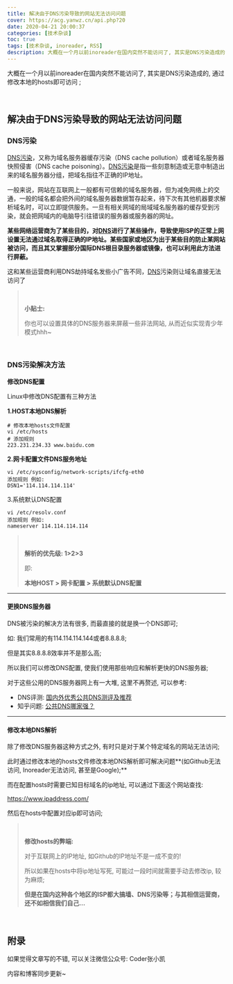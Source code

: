 ```yaml
---
title: 解决由于DNS污染导致的网站无法访问问题
cover: https://acg.yanwz.cn/api.php?20
date: 2020-04-21 20:00:37
categories: [技术杂谈]
toc: true
tags: [技术杂谈, inoreader, RSS]
description: 大概在一个月以前inoreader在国内突然不能访问了, 其实是DNS污染造成的, 通过修改本地的hosts即可访问 ;
---
```


大概在一个月以前inoreader在国内突然不能访问了, 其实是DNS污染造成的, 通过修改本地的hosts即可访问 ;

<br/>

<!--more-->

<!-- **目录:** -->

<!-- toc -->

<!-- <br/> -->

## 解决由于DNS污染导致的网站无法访问问题

### DNS污染

[DNS污染](https://www.dns.com/speed.html)，又称为域名服务器缓存污染（DNS cache pollution）或者域名服务器快照侵害（DNS cache poisoning）。[DNS污染](https://www.dns.com/speed.html)是指一些刻意制造或无意中制造出来的域名服务器分组，把域名指往不正确的IP地址。

一般来说，网站在互联网上一般都有可信赖的域名服务器，但为减免网络上的交通，一般的域名都会把外间的域名服务器数据暂存起来，待下次有其他机器要求解析域名时，可以立即提供服务。一旦有相关网域的局域域名服务器的缓存受到污染，就会把网域内的电脑导引往错误的服务器或服务器的网址。

**某些网络运营商为了某些目的，对[DNS](https://www.dns.com)进行了某些操作，导致使用ISP的正常上网设置无法通过域名取得正确的IP地址。某些国家或地区为出于某些目的防止某网站被访问，而且其又掌握部分国际DNS根目录服务器或镜像，也可以利用此方法进行屏蔽。**

这和某些运营商利用DNS劫持域名发些小广告不同，[DNS](https://www.dns.com)污染则让域名直接无法访问了

><br/>
>
>**小贴士:**
>
>你也可以设置具体的DNS服务器来屏蔽一些非法网站, 从而近似实现青少年模式hhh~

<br/>

### DNS污染解决方法

**修改DNS配置**

Linux中修改DNS配置有三种方法

**1.HOST本地DNS解析**

```
# 修改本地hosts文件配置
vi /etc/hosts
# 添加规则
223.231.234.33 www.baidu.com
```

**2.网卡配置文件DNS服务地址**

```
vi /etc/sysconfig/network-scripts/ifcfg-eth0
添加规则 例如:
DSN1='114.114.114.114'
```

3.系统默认DNS配置

```
vi /etc/resolv.conf
添加规则 例如:
nameserver 114.114.114.114
```

>   <br/>
>
>   **解析的优先级: 1>2>3**
>
>   即:
>
>   **本地HOST >  网卡配置  >  系统默认DNS配置**

****

#### 更换DNS服务器

DNS被污染的解决方法有很多, 而最直接的就是换一个DNS即可;

如: 我们常用的有114.114.114.144或者8.8.8.8;

但是其实8.8.8.8效率并不是那么高;

所以我们可以修改DNS配置, 使我们使用那些响应和解析更快的DNS服务器;

对于这些公用的DNS服务器网上有一大堆, 这里不再赘述, 可以参考:

-   DNS评测: [国内外优秀公共DNS测评及推荐](https://baijiahao.baidu.com/s?id=1610680975248109822&wfr=spider&for=pc)
-   知乎问题: [公共DNS哪家强？](https://www.zhihu.com/question/32229915/answer/574532020?utm_source=wechat_session)

****

#### 修改本地DNS解析

除了修改DNS服务器这种方式之外, 有时只是对于某个特定域名的网站无法访问;

此时通过修改本地的hosts文件修改本地DNS解析即可解决问题**(如Github无法访问, Inoreader无法访问, 甚至是Google);**

而在配置hosts时需要已知目标域名的ip地址, 可以通过下面这个网站查找:

https://www.ipaddress.com/

然后在hosts中配置对应ip即可访问;

><br/>
>
>**修改hosts的弊端:**
>
>对于互联网上的IP地址, 如Github的IP地址不是一成不变的!
>
>所以如果在hosts中将ip地址写死, 可能过一段时间就需要手动去修改ip, 较为麻烦;
>
>**但是在国内这种各个地区的ISP都大搞墙、DNS污染等；与其相信运营商，还不如相信我们自己…**

<br/>

## 附录

如果觉得文章写的不错, 可以关注微信公众号: Coder张小凯

内容和博客同步更新~

<br/>